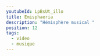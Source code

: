 ```yaml
---
youtubeId: LpBsUt_illo
title: Emisphaeria
description: "Hémisphère musical "
position: 12
tags:
  - video
  - musique
---
```


